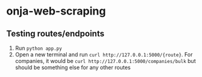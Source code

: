 # onja-web-scraping
## Testing routes/endpoints
1. Run `python app.py`
2. Open a new terminal and run `curl http://127.0.0.1:5000/{route}`. For companies, it would be `curl http://127.0.0.1:5000/companies/bulk` but should be something else for any other routes
